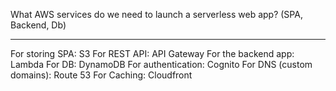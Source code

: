 What AWS services do we need to launch a serverless web app? (SPA, Backend, Db)

---

For storing SPA: S3
For REST API: API Gateway
For the backend app: Lambda
For DB: DynamoDB
For authentication: Cognito
For DNS (custom domains): Route 53
For Caching: Cloudfront
